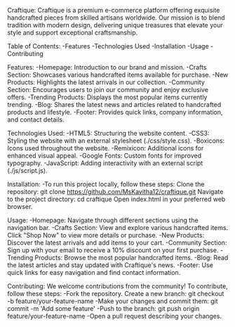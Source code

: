 Craftique:
Craftique is a premium e-commerce platform offering exquisite handcrafted pieces from skilled artisans worldwide. Our mission is to blend tradition with modern design, delivering unique treasures that elevate your style and support exceptional craftsmanship.

Table of Contents:
-Features
-Technologies Used
-Installation
-Usage
-Contributing

Features:
-Homepage: Introduction to our brand and mission.
-Crafts Section: Showcases various handcrafted items available for purchase.
-New Products: Highlights the latest arrivals in our collection.
-Community Section: Encourages users to join our community and enjoy exclusive offers.
-Trending Products: Displays the most popular items currently trending.
-Blog: Shares the latest news and articles related to handcrafted products and lifestyle.
-Footer: Provides quick links, company information, and contact details.

Technologies Used:
-HTML5: Structuring the website content.
-CSS3: Styling the website with an external stylesheet (./css/style.css).
-Boxicons: Icons used throughout the website.
-Remixicon: Additional icons for enhanced visual appeal.
-Google Fonts: Custom fonts for improved typography.
-JavaScript: Adding interactivity with an external script (./js/script.js).

Installation:
-To run this project locally, follow these steps:
Clone the repository:
git clone https://github.com/MsKavitha12/craftique.git
Navigate to the project directory:
cd craftique
Open index.html in your preferred web browser.

Usage:
-Homepage: Navigate through different sections using the navigation bar.
-Crafts Section: View and explore various handcrafted items. Click "Shop Now" to view more details or purchase.
-New Products: Discover the latest arrivals and add items to your cart.
-Community Section: Sign up with your email to receive a 10% discount on your first purchase.
-Trending Products: Browse the most popular handcrafted items.
-Blog: Read the latest articles and stay updated with Craftique's news.
-Footer: Use quick links for easy navigation and find contact information.

Contributing:
We welcome contributions from the community! To contribute, follow these steps:
-Fork the repository.
Create a new branch:
git checkout -b feature/your-feature-name
-Make your changes and commit them:
git commit -m 'Add some feature'
-Push to the branch:
git push origin feature/your-feature-name
-Open a pull request describing your changes.
